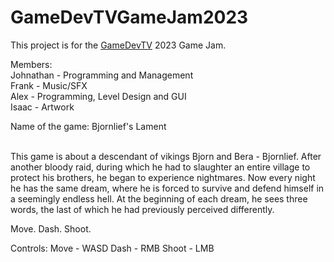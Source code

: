# GameDevTVGameJam2023
This project is for the [GameDevTV](https://itch.io/jam/gamedevtv-jam-2023) 2023 Game Jam.

Members:
<br/>Johnathan - Programming and Management
<br/>Frank - Music/SFX
<br/>Alex - Programming, Level Design and GUI
<br/>Isaac - Artwork

Name of the game: Bjornlief's Lament

<br/>This game is about a descendant of vikings Bjorn and Bera - Bjornlief. After another bloody raid, during which he had to slaughter an entire village to protect his brothers, he began to experience nightmares. Now every night he has the same dream, where he is forced to survive and defend himself in a seemingly endless hell. At the beginning of each dream, he sees three words, the last of which he had previously perceived differently.

Move. Dash. Shoot.

Controls:
Move - WASD
Dash - RMB
Shoot - LMB
